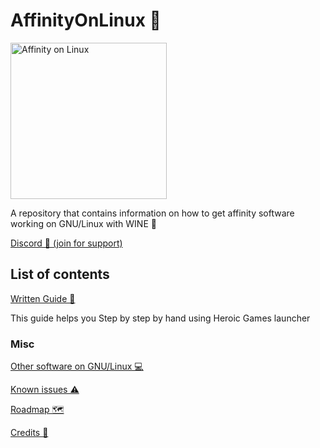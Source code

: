 # AffinityOnLinux 🌹

<img src="https://raw.githubusercontent.com/Twig6943/AffinityOnLinux/refs/heads/main/affinityonlinux.svg" alt="Affinity on Linux" width="250"/>

A repository that contains information on how to get affinity software working on GNU/Linux with WINE 🐧

[Discord 💬 (join for support)](https://discord.gg/t5V9ecpJWZ)

<!-- # [Affinity Apps 📢](https://affinity.serif.com) -->
<!---->
<!-- <img src="https://github.com/user-attachments/assets/96ae06f8-470b-451f-ba29-835324b5b552" width="200"/> -->
<!---->
<!-- <img src="https://github.com/user-attachments/assets/8ea7f748-c455-4ee8-9a94-775de40dbbf3" alt="Affinity_Designer_2-logo" width="200"/> -->
<!---->
<!-- <img src="https://github.com/user-attachments/assets/c7b70ee5-58e3-46c6-b385-7c3d02749664" alt="Affinity_Photo_V2_icon" width="200"/> -->

## List of contents

[Written Guide 📕](https://github.com/Twig6943/AffinityOnLinux/blob/main/Guides/Guide.md)

This guide helps you Step by step by hand using Heroic Games launcher

### Misc

[Other software on GNU/Linux 💻](https://github.com/Twig6943/AffinityOnLinux/blob/main/OtherSoftware/OtherSoftware-on-Linux.md)

[Known issues ⚠️](https://github.com/Twig6943/AffinityOnLinux/blob/main/Known-issues.md)

[Roadmap 🗺️](https://github.com/Twig6943/AffinityOnLinux/blob/main/Roadmap.md)

[Credits 📜 ](https://github.com/Twig6943/AffinityOnLinux/blob/main/Credits.md)

